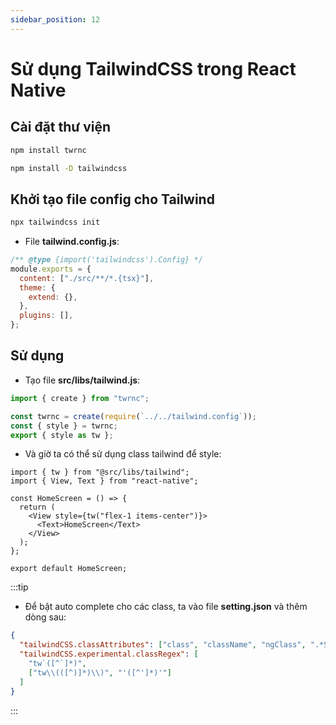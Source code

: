 ```yaml
---
sidebar_position: 12
---
```


# Sử dụng TailwindCSS trong React Native

## Cài đặt thư viện

```bash
npm install twrnc
```

```bash
npm install -D tailwindcss
```

## Khởi tạo file config cho Tailwind

```bash
npx tailwindcss init
```

- File **tailwind.config.js**:

```js
/** @type {import('tailwindcss').Config} */
module.exports = {
  content: ["./src/**/*.{tsx}"],
  theme: {
    extend: {},
  },
  plugins: [],
};
```

## Sử dụng

- Tạo file **src/libs/tailwind.js**:

```js
import { create } from "twrnc";

const twrnc = create(require(`../../tailwind.config`));
const { style } = twrnc;
export { style as tw };
```

- Và giờ ta có thể sử dụng class tailwind để style:

```tsx
import { tw } from "@src/libs/tailwind";
import { View, Text } from "react-native";

const HomeScreen = () => {
  return (
    <View style={tw("flex-1 items-center")}>
      <Text>HomeScreen</Text>
    </View>
  );
};

export default HomeScreen;
```

:::tip

- Để bật auto complete cho các class, ta vào file **setting.json** và thêm dòng sau:

```json
{
  "tailwindCSS.classAttributes": ["class", "className", "ngClass", ".*Styles*"],
  "tailwindCSS.experimental.classRegex": [
    "tw`([^`]*)",
    ["tw\\(([^)]*)\\)", "'([^']*)'"]
  ]
}
```

:::

